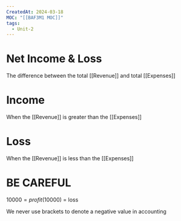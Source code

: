 ```yaml
---
CreatedAt: 2024-03-18
MOC: "[[BAF3M1 MOC]]"
tags:
  - Unit-2
---
```

# Net Income & Loss
The difference between the total [[Revenue]] and total [[Expenses]]


# Income
When the [[Revenue]] is greater than the [[Expenses]]
# Loss
When the [[Revenue]] is less than the [[Expenses]]


# BE CAREFUL
$10000 = profit
($10000) = loss


We never use brackets to denote a negative value in accounting
